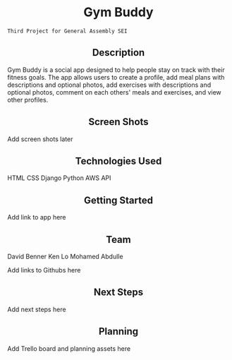 <h1 align="center">Gym Buddy</h1>

    Third Project for General Assembly SEI

<h2 align="center">Description</h2>
Gym Buddy is a social app designed to help people stay on track with their fitness goals. The app allows users to create a profile, add meal plans with descriptions and optional photos, add exercises with descriptions and optional photos, comment on each others' meals and exercises, and view other profiles.

<h2 align="center">Screen Shots</h2>
Add screen shots later

<h2 align="center">Technologies Used</h2>
HTML
CSS
Django
Python
AWS API

<h2 align="center">Getting Started</h2>
Add link to app here

<h2 align="center">Team</h2>
David Benner
Ken Lo
Mohamed Abdulle

Add links to Githubs here

<h2 align="center">Next Steps</h2>
Add next steps here

<h2 align="center">Planning</h2>
Add Trello board and planning assets here
